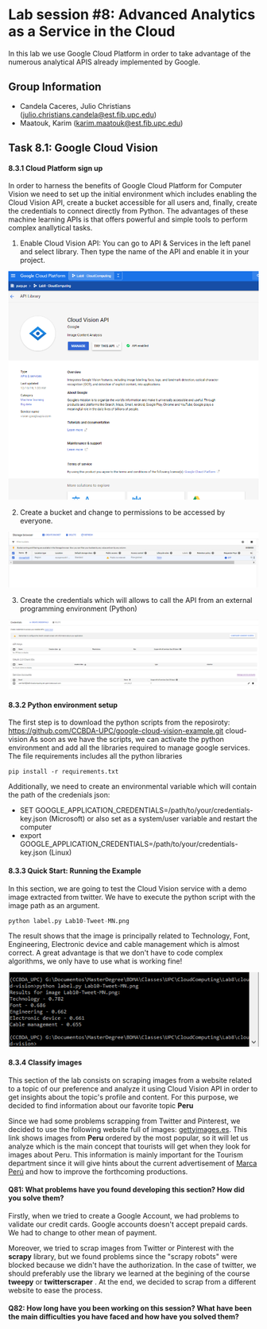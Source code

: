# Lab session #8: Advanced Analytics as a Service in the Cloud

In this lab we use Google Cloud Platform in order to take advantage of the numerous analytical APIS already implemented by Google. 

## Group Information
* Candela Caceres, Julio Christians (julio.christians.candela@est.fib.upc.edu)
* Maatouk, Karim (karim.maatouk@est.fib.upc.edu)

## Task 8.1: Google Cloud Vision

#### 8.3.1 Cloud Platform sign up

In order to harness the benefits of Google Cloud Platform for Computer Vision we need to set up the initial environment which includes enabling the Cloud Vision API, create a bucket accessible for all users and, finally, create the credentials to connect directly from Python. The advantages of these machine learning APIs is that offers powerful and simple tools to perform complex anallytical tasks.

1) Enable Cloud Vision API: You can go to API & Services in the left panel and select library. Then type the name of the API and enable it in your project.

![8.1.1](Images/8.1.1.Vision.PNG)

2) Create a bucket and change to permissions to be accessed by everyone.

![8.1.1](Images/8.1.1.Bucket.PNG)

3) Create the credentials which will allows to call the API from an external programming environment (Python)

![8.1.1](Images/8.1.1.Credentials.PNG)

#### 8.3.2 Python environment setup

The first step is to download the python scripts from the reposiroty: https://github.com/CCBDA-UPC/google-cloud-vision-example.git cloud-vision
As soon as we have the scripts, we can activate the python environment and add all the libraries required to manage google services. The file requirements includes all the python libraries

```
pip install -r requirements.txt
```

Additionally, we need to create an environmental variable which will contain the path of the credenials json:
- SET GOOGLE_APPLICATION_CREDENTIALS=/path/to/your/credentials-key.json (Microsoft) or also set as a system/user variable and restart the computer
- export GOOGLE_APPLICATION_CREDENTIALS=/path/to/your/credentials-key.json (Linux)

#### 8.3.3 Quick Start: Running the Example

In this section, we are going to test the Cloud Vision service with a demo image extracted from twitter. We have to execute the python script with the image path as an argument.

```python
python label.py Lab10-Tweet-MN.png
```

The result shows that the image is principally related to Technology, Font, Engineering, Electronic device and cable management which is almost correct. A great advantage is that we don't have to code complex algorithms, we only have to use what is working fine!

![8.1.2](Images/8.3.InitialTest.PNG)

#### 8.3.4 Classify images

This section of the lab consists on scraping images from a website related to a topic of our preference and analyze it using Cloud Vision API in order to get insights about the topic's profile and content. For this purpose, we decided to find information about our favorite topic __Peru__

Since we had some problems scrapping from Twitter and Pinterest, we decided to use the following website full of images: [gettyimages.es](https://www.gettyimages.es/fotos/peru?mediatype=photography&phrase=peru&sort=mostpopular). This link shows images from __Peru__ ordered by the most popular, so it will let us analyze which is the main concept that tourists will get when they look for images about Peru. This information is mainly important for the Tourism department since it will give hints about the current advertisement of [Marca Perú](https://peru.info/es-pe/) and how to improve the forthcoming productions.



#### Q81: What problems have you found developing this section? How did you solve them?

Firstly, when we tried to create a Google Account, we had problems to validate our credit cards. Google accounts doesn't accept prepaid cards. We had to change to other mean of payment.

Moreover, we tried to scrap images from Twitter or Pinterest with the __scrapy__ library, but we found problems since the "scrapy robots" were blocked because we didn't have the authorization. In the case of twitter, we should preferably use the library we learned at the begining of the course __tweepy__ or __twitterscraper__ .  At the end, we decided to scrap from a different website to ease the process.
 

#### Q82: How long have you been working on this session? What have been the main difficulties you have faced and how have you solved them?